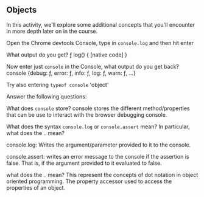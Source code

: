 ## Objects

In this activity, we'll explore some additional concepts that you'll encounter in more depth later on in the course.

Open the Chrome devtools Console, type in `console.log` and then hit enter

What output do you get?
ƒ log() { [native code] }

Now enter just `console` in the Console, what output do you get back?
console {debug: ƒ, error: ƒ, info: ƒ, log: ƒ, warn: ƒ, …}

Try also entering `typeof console`
'object'

Answer the following questions:

What does `console` store?
console stores the different method/properties that can be use to interact with the browser debugging console.

What does the syntax `console.log` or `console.assert` mean? In particular, what does the `.` mean?

console.log: Writes the argument/parameter provided to it to the console.

console.assert: writes an error message to the console if the assertion is false. That is, if the argument provided to it evaluated to false.

what does the `.` mean?
This represent the concepts of dot notation in object oriented programming. The property accessor used to access the properties of an object.